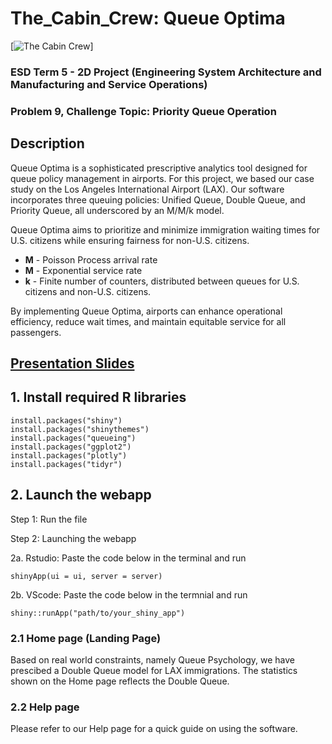 # The_Cabin_Crew: Queue Optima
[![The Cabin Crew](./the%20cabin%20crew.png)]

### ESD Term 5 - 2D Project (Engineering System Architecture and Manufacturing and Service Operations)

### Problem 9, Challenge Topic: Priority Queue Operation

## Description
Queue Optima is a sophisticated prescriptive analytics tool designed for queue policy management in airports. For this project, we based our case study on the Los Angeles International Airport (LAX). Our software incorporates three queuing policies: Unified Queue, Double Queue, and Priority Queue, all underscored by an M/M/k model.


Queue Optima aims to prioritize and minimize immigration waiting times for U.S. citizens while ensuring fairness for non-U.S. citizens.


- **M** - Poisson Process arrival rate
- **M** - Exponential service rate
- **k** - Finite number of counters, distributed between queues for U.S. citizens and non-U.S. citizens.


By implementing Queue Optima, airports can enhance operational efficiency, reduce wait times, and maintain equitable service for all passengers.

## [Presentation Slides](https://www.canva.com/design/DAGL70KG5sw/Xip9rGFI0BsoF5dIO5NMkw/view?utm_content=DAGL70KG5sw&utm_campaign=designshare&utm_medium=link&utm_source=editor)


## 1. Install required R libraries
```
install.packages("shiny")
install.packages("shinythemes")
install.packages("queueing")
install.packages("ggplot2")
install.packages("plotly")
install.packages("tidyr")
```

## 2. Launch the webapp
Step 1: Run the file


Step 2: Launching the webapp


2a. Rstudio: Paste the code below in the terminal and run
```
shinyApp(ui = ui, server = server)
```


2b. VScode: Paste the code below in the termnial and run
```
shiny::runApp("path/to/your_shiny_app")
```

### 2.1 Home page (Landing Page)
Based on real world constraints, namely Queue Psychology, we have prescibed a Double Queue model for LAX immigrations. The statistics shown on the Home page reflects the Double Queue.

### 2.2 Help page
Please refer to our Help page for a quick guide on using the software.
